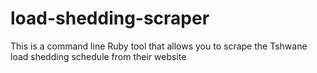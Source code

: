# load-shedding-scraper
This is a command line Ruby tool that allows you to scrape the Tshwane load shedding schedule from their website
